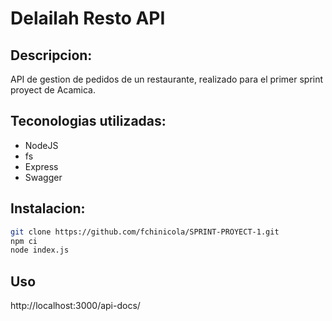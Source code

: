# Delailah Resto API

## Descripcion:
API de gestion de pedidos de un restaurante, realizado para el primer sprint proyect de Acamica. 

## Teconologias utilizadas:
- NodeJS
- fs
- Express
- Swagger

## Instalacion:

```bash
git clone https://github.com/fchinicola/SPRINT-PROYECT-1.git
npm ci
node index.js
```

## Uso

http://localhost:3000/api-docs/
